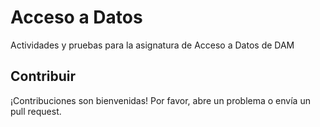 # Acceso a Datos

Actividades y pruebas para la asignatura de Acceso a Datos de DAM

## Contribuir

¡Contribuciones son bienvenidas! Por favor, abre un problema o envía un pull request.
